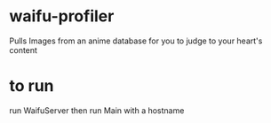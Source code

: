 # waifu-profiler
Pulls Images from an anime database for you to judge to your heart's content

# to run
run WaifuServer then run Main with a hostname
